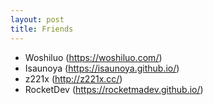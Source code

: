 ```yaml
---
layout: post
title: Friends
---
```


* Woshiluo (<https://woshiluo.com/>)
* Isaunoya (<https://isaunoya.github.io/>)
* z221x (<http://z221x.cc/>)
* RocketDev (<https://rocketmadev.github.io/>)
